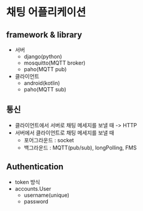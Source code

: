 # 채팅 어플리케이션

## framework & library
- 서버
    - django(python)
    - mosquitto(MQTT broker)
    - paho(MQTT pub)
- 클라이언트
    - android(kotlin)
    - paho(MQTT sub)

## 통신
- 클라이언트에서 서버로 채팅 메세지를 보낼 때 -> HTTP
- 서버에서 클라이언트로 채팅 메세지를 보낼 때
    - 포어그라운드 : socket
    - 백그라운드 : MQTT(pub/sub), longPolling, FMS


## Authentication
- token 방식
- accounts.User
    - username(unique)
    - password

